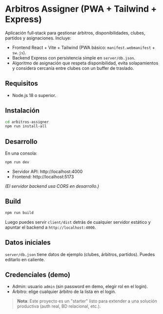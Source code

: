 # Arbitros Assigner (PWA + Tailwind + Express)

Aplicación full‑stack para gestionar árbitros, disponibilidades, clubes, partidos y asignaciones.
Incluye:
- Frontend React + Vite + Tailwind (PWA básico: `manifest.webmanifest` + `sw.js`).
- Backend Express con persistencia simple en `server/db.json`.
- Algoritmo de asignación que respeta disponibilidad, evita solapamientos y considera cercanía entre clubes con un buffer de traslado.

## Requisitos
- Node.js 18 o superior.

## Instalación
```bash
cd arbitros-assigner
npm run install-all
```

## Desarrollo
En una consola:
```bash
npm run dev
```
- Servidor API: http://localhost:4000
- Frontend: http://localhost:5173

*(El servidor backend usa CORS en desarrollo.)*

## Build
```bash
npm run build
```
Luego puedes servir `client/dist` detrás de cualquier servidor estático y apuntar el backend a `http://localhost:4000`.

## Datos iniciales
`server/db.json` tiene datos de ejemplo (clubes, árbitros, partidos). Puedes editarlo en caliente.

## Credenciales (demo)
- Admin: usuario `admin` (sin password en demo, elegir rol en el login).
- Árbitro: elige cualquier árbitro de la lista en el login.

> **Nota**: Este proyecto es un "starter" listo para extender a una solución productiva (auth real, BD relacional, etc.).
